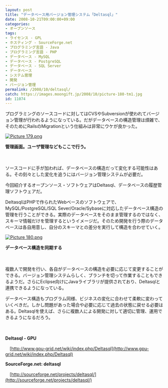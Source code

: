 ```yaml
---
layout: post
title: "データベース用バージョン管理システム「Deltasql」"
date: 2008-10-21T09:00:00+09:00
categories:
- オープンソース
tags: 
- ライセンス - GPL
- ホスティング - SourceForge.net
- プログラミング言語 - Java
- プログラミング言語 - PHP
- データベース - MySQL
- データベース - PostgreSQL
- データベース - SQL Server
- データベース
- システム管理
- 開発
- バージョン管理
permalink: /2008/10/deltasql/
catch: https://images.moongift.jp/2008/10/picture-180-tm1.jpg
id: 11074
---
```

プログラミングのソースコードに対してはCVSやSubversionが使われてバージョン管理が行われるようになっている。だがデータベースの構造管理は煩雑で、そのためにRailsのMigrationという仕組みは非常にウケが良かった。

  

[![Picture 179.png](https://images.moongift.jp/2008/10/picture-179-tm1.jpg)](https://images.moongift.jp/2008/10/picture-1791.png)  
  
**管理画面。ユーザ管理などもここで行う。**

  

　

  

ソースコードに手が加われば、データベースの構造だって変化する可能性はある。その刻々とした変化を追うにはバージョン管理システムが必要だ。

  

今回紹介するオープンソース・ソフトウェアはDeltasql、データベースの履歴管理ソフトウェアだ。

  
  
<!--more-->  

DeltasqlはPHPで作られたWebベースのソフトウェアで、MySQL/PostgreSQL/SQL Sever/Oracle/Sybaseに対応したデータベース構造の管理を行うことができる。実際のデータベースをそのまま管理するのではなく、スキーマ情報だけを管理するというイメージだ。そのため開発を行う際のデータベースは各自用意し、自分のスキーマとの差分を実行して構造を合わせていく。

  

[![Picture 180.png](https://images.moongift.jp/2008/10/picture-180-tm1.jpg)](https://images.moongift.jp/2008/10/picture-1801.png)  
  
**データベース構造を同期する**

  

　

  

複数人で開発を行い、各自がデータベースの構造を必要に応じて変更することができる。バージョン管理システムらしく、ブランチを切って作業することもできるようだ。さらにEclipse向けにJavaライブラリが提供されており、Deltasqlと連携できるようになっている。

  

データベース構造もプログラム同様、ビジネスの変化に合わせて柔軟に変わっていくべきだ。しかし問題があった場合や必要に応じて過去の状態に戻せる必要はある。Deltasqlを使えば、さらに複数人による開発に対して適切に管理、運用できるようになるだろう。

  

　

  

**Deltasql - GPU**  
  
　[http://www.gpu-grid.net/wiki/index.php/Deltasql](http://www.gpu-grid.net/wiki/index.php/Deltasql)

  

**SourceForge.net: deltasql**  
  
　[http://sourceforge.net/projects/deltasql/](http://sourceforge.net/projects/deltasql/)

  
